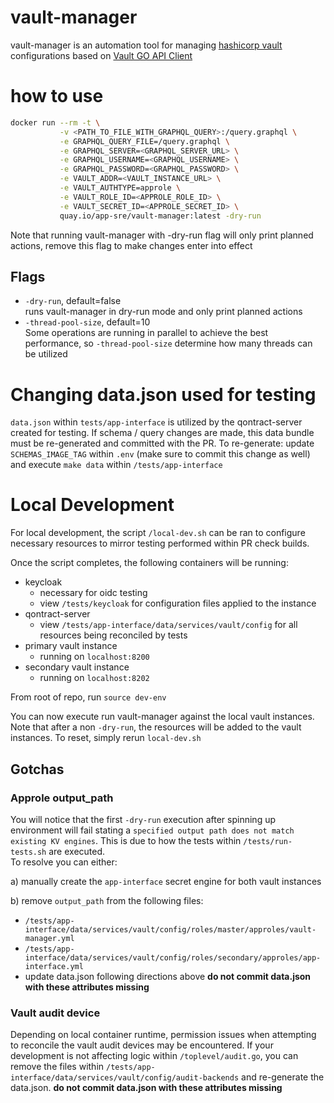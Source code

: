 # vault-manager
vault-manager is an automation tool for managing [hashicorp vault](https://github.com/hashicorp/vault) configurations based on [Vault GO API Client](https://github.com/hashicorp/vault/tree/master/api)

# how to use
```bash
docker run --rm -t \
           -v <PATH_TO_FILE_WITH_GRAPHQL_QUERY>:/query.graphql \
           -e GRAPHQL_QUERY_FILE=/query.graphql \
           -e GRAPHQL_SERVER=<GRAPHQL_SERVER_URL> \
           -e GRAPHQL_USERNAME=<GRAPHQL_USERNAME> \
           -e GRAPHQL_PASSWORD=<GRAPHQL_PASSWORD> \
           -e VAULT_ADDR=<VAULT_INSTANCE_URL> \
           -e VAULT_AUTHTYPE=approle \
           -e VAULT_ROLE_ID=<APPROLE_ROLE_ID> \
           -e VAULT_SECRET_ID=<APPROLE_SECRET_ID> \
           quay.io/app-sre/vault-manager:latest -dry-run
```
Note that running vault-manager with -dry-run flag will only print planned actions,
remove this flag to make changes enter into effect

## Flags
- `-dry-run`, default=false<br>
runs vault-manager in dry-run mode and only print planned actions
- `-thread-pool-size`, default=10<br>
Some operations are running in parallel to achieve the best performance,
so `-thread-pool-size` determine how many threads can be utilized

# Changing data.json used for testing
`data.json` within `tests/app-interface` is utilized by the qontract-server created for testing. If schema / query changes are made, this data bundle must be re-generated and committed with the PR. To re-generate: update `SCHEMAS_IMAGE_TAG` within `.env` (make sure to commit this change as well) and execute `make data` within `/tests/app-interface`

# Local Development

For local development, the script `/local-dev.sh` can be ran to configure necessary resources to mirror testing performed within PR check builds.  

Once the script completes, the following containers will be running:
* keycloak 
    * necessary for oidc testing
    * view `/tests/keycloak` for configuration files applied to the instance
* qontract-server 
    * view `/tests/app-interface/data/services/vault/config` for all resources being reconciled by tests
* primary vault instance
    * running on `localhost:8200`
* secondary vault instance
    * running on `localhost:8202`

From root of repo, run `source dev-env`

You can now execute run vault-manager against the local vault instances. Note that after a non `-dry-run`, the resources will be added to the vault instances. To reset, simply rerun `local-dev.sh`

## Gotchas

### Approle output_path
You will notice that the first `-dry-run` execution after spinning up environment will fail stating a `specified output path does not match existing KV engines`. This is due to how the tests within `/tests/run-tests.sh` are executed.  
To resolve you can either:  

a) manually create the `app-interface` secret engine for both vault instances

b) remove `output_path` from the following files:  
* `/tests/app-interface/data/services/vault/config/roles/master/approles/vault-manager.yml`  
* `/tests/app-interface/data/services/vault/config/roles/secondary/approles/app-interface.yml`  
* update data.json following directions above **do not commit data.json with these attributes missing**

### Vault audit device 
Depending on local container runtime, permission issues when attempting to reconcile the vault audit devices may be encountered. If your development is not affecting logic within `/toplevel/audit.go`, you can remove the files within `/tests/app-interface/data/services/vault/config/audit-backends` and re-generate the data.json. **do not commit data.json with these attributes missing**
